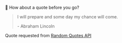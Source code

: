 📣 How about a quote before you go?

> I will prepare and some day my chance will come.
>
> <p>- Abraham Lincoln</p>

Quote requested from [Random Quotes API](https://github.com/lukePeavey/quotable)
